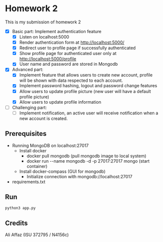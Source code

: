 # Homework 2

This is my submission of homework 2

- [x] Basic part: Implement authentication feature
  - [x] Listen on localhost:5000
  - [x] Render authentication form at <http://localhost:5000/>
  - [x] Redirect user to profile page if successfully authenticated
  - [x] Show profile page for authenticated user only at <http://localhost:5000/profile>
  - [x] User name and password are stored in Mongodb

- [x] Advanced part:
  - [x] Implement feature that allows users to create new account, profile will be shown with data respected to each account.
  - [x] Implement password hashing, logout and password change features
  - [x] Allow users to update profile picture (new user will have a default profile picture)
  - [x] Allow users to update profile information

- [ ] Challenging part:
  - [ ] Implement notification, an active user will receive notification when a new account is created.

## Prerequisites

* Running MongoDB on localhost:27017
  * Install docker
    - docker pull mongodb (pull mongodb image to local system)
    - docker run --name mongodb -d -p 27017:27017 mongo (start container)
  * Install docker-compass (GUI for mongodb)
    - Initialize connection with mongodb://localhost:27017
* requirements.txt

## Run

`python3 app.py`

## Credits

Ali Affaz (ISU 372795 / N4156c)
